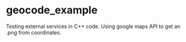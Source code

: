 # geocode_example
Testing external services in C++ code.
Using google maps API to get an .png from coordinates.
